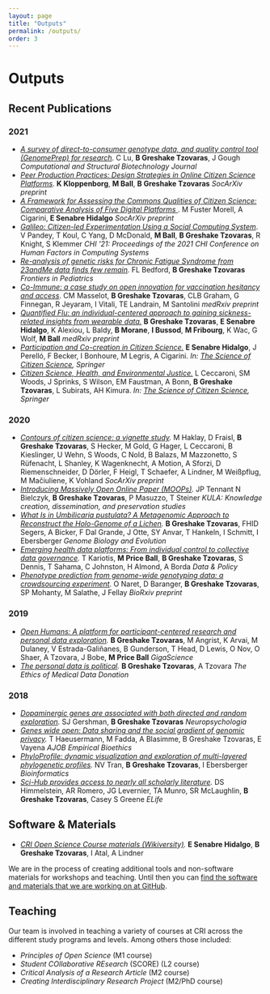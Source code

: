 ```yaml
---
layout: page
title: "Outputs"
permalink: /outputs/
order: 3
---
```


# Outputs

## Recent Publications

### 2021
- *[A survey of direct-to-consumer genotype data, and quality control tool (GenomePrep) for research](https://www.sciencedirect.com/science/article/pii/S2001037021002786)*. C Lu, **B Greshake Tzovaras**, J Gough *Computational and Structural Biotechnology Journal*
- *[Peer Production Practices: Design Strategies in Online Citizen Science Platforms](https://osf.io/preprints/socarxiv/rw58y/)*. **K Kloppenborg**, **M Ball**, **B Greshake Tzovaras** *SocArXiv preprint*
- *[A Framework for Assessing the Commons Qualities of Citizen Science: Comparative Analysis of Five Digital Platforms
](https://osf.io/preprints/socarxiv/pv78g/)*. M Fuster Morell, A Cigarini, **E Senabre Hidalgo** *SocArXiv preprint*
- *[Galileo: Citizen-led Experimentation Using a Social Computing System](https://dl.acm.org/doi/abs/10.1145/3411764.3445668)*. V Pandey, T Koul, C Yang, D McDonald, **M Ball**, **B Greshake Tzovaras**, R Knight, S Klemmer *CHI '21: Proceedings of the 2021 CHI Conference on Human Factors in Computing Systems*
- *[Re-analysis of genetic risks for Chronic Fatigue Syndrome from 23andMe data finds few remain](https://www.frontiersin.org/articles/10.3389/fped.2021.590040/full).* FL Bedford, **B Greshake Tzovaras** *Frontiers in Pediatrics*
- *[Co-Immune: a case study on open innovation for vaccination hesitancy and access](https://www.medrxiv.org/content/10.1101/2021.03.29.20248781v1.full)*. CM Masselot, **B Greshake Tzovaras**, CLB Graham, G Finnegan, R Jeyaram, I Vitali, TE Landrain, M Santolini *medRxiv preprint*
- *[Quantified Flu: an individual-centered approach to gaining sickness-related insights from wearable data.](https://medrxiv.org/cgi/content/short/2021.03.10.21252242v1)* **B Greshake Tzovaras**, **E Senabre Hidalgo**, K Alexiou, L Baldy, **B Morane**, **I Bussod**, **M Fribourg**, K Wac, G Wolf, **M Ball** *medRxiv preprint*
- *[Participation and Co-creation in Citizen Science.](https://link.springer.com/chapter/10.1007/978-3-030-58278-4_11)* **E Senabre Hidalgo**, J Perelló, F Becker, I Bonhoure, M Legris, A Cigarini. *In: [The Science of Citizen Science](https://link.springer.com/book/10.1007/978-3-030-58278-4), Springer*
- *[Citizen Science, Health, and Environmental Justice.](https://link.springer.com/chapter/10.1007/978-3-030-58278-4_12)* L Ceccaroni, SM Woods, J Sprinks, S Wilson, EM Faustman, A Bonn, **B Greshake Tzovaras**, L Subirats, AH Kimura. *In: [The Science of Citizen Science](https://link.springer.com/book/10.1007/978-3-030-58278-4), Springer*

### 2020
- *[Contours of citizen science: a vignette study](https://osf.io/preprints/socarxiv/6u2ky/).* M Haklay, D Fraisl, **B Greshake Tzovaras**, S Hecker, M Gold, G Hager, L Ceccaroni, B Kieslinger, U Wehn, S Woods, C Nold, B Balazs, M Mazzonetto, S Rüfenacht, L Shanley, K Wagenknecht, A Motion, A Sforzi, D Riemenschneider, D Dörler, F Heigl, T Schaefer, A Lindner, M Weißpflug, M Mačiuliene, K Vohland *SocArXiv preprint*
- *[Introducing Massively Open Online Paper (MOOPs)](https://kula.uvic.ca/articles/10.5334/kula.63/).* JP Tennant N Bielczyk, **B Greshake Tzovaras**, P Masuzzo, T Steiner *KULA: Knowledge creation, dissemination, and preservation studies*
- *[What Is in Umbilicaria pustulata? A Metagenomic Approach to Reconstruct the Holo-Genome of a Lichen](https://academic.oup.com/gbe/article/12/4/309/5803651).* **B Greshake Tzovaras**, FHID Segers, A Bicker, F Dal Grande, J Otte, SY Anvar, T Hankeln, I Schmitt, I Ebersberger *Genome Biology and Evolution*
- *[Emerging health data platforms: From individual control to collective data governance](https://www.cambridge.org/core/journals/data-and-policy/article/emerging-health-data-platforms-from-individual-control-to-collective-data-governance/C2FABA49744B674D157DC5E09E15DDCD).* T Kariotis, **M Price Ball**, **B Greshake Tzovaras**, S Dennis, T Sahama, C Johnston, H Almond, A Borda *Data & Policy*
- *[Phenotype prediction from genome-wide genotyping data: a crowdsourcing experiment](https://www.biorxiv.org/content/10.1101/2020.08.25.265900v1.abstract).* O Naret, D Baranger, **B Greshake Tzovaras**, SP Mohanty, M Salathe, J Fellay *BioRxiv preprint*

### 2019
- *[Open Humans: A platform for participant-centered research and personal data exploration](https://academic.oup.com/gigascience/article/8/6/giz076/5523201).* **B Greshake Tzovaras**, M Angrist, K Arvai, M Dulaney, V Estrada-Galiñanes, B Gunderson, T Head, D Lewis, O Nov, O Shaer, A Tzovara, J Bobe, **M Price Ball** *GigaScience*
- *[The personal data is political](https://library.oapen.org/bitstream/handle/20.500.12657/23112/1007044.pdf?sequence=1#page=138).* **B Greshake Tzovaras**, A Tzovara *The Ethics of Medical Data Donation*

### 2018
- *[Dopaminergic genes are associated with both directed and random exploration](https://www.sciencedirect.com/science/article/abs/pii/S0028393218304202).* SJ Gershman, **B Greshake Tzovaras** *Neuropsychologia*
- *[Genes wide open: Data sharing and the social gradient of genomic privacy](https://www.tandfonline.com/doi/full/10.1080/23294515.2018.1550123).* T Haeusermann, M Fadda, A Blasimme, B Greshake Tzovaras, E Vayena *AJOB Empirical Bioethics*
- *[PhyloProfile: dynamic visualization and exploration of multi-layered phylogenetic profiles](https://academic.oup.com/bioinformatics/article-abstract/34/17/3041/4962496).* NV Tran, **B Greshake Tzovaras**, I Ebersberger *Bioinformatics*
- *[Sci-Hub provides access to nearly all scholarly literature](https://elifesciences.org/articles/32822).* DS Himmelstein, AR Romero, JG Levernier, TA Munro, SR McLaughlin, **B Greshake Tzovaras**, Casey S Greene *ELife*

## Software & Materials
- *[CRI Open Science Course materials (Wikiversity)](https://en.wikiversity.org/wiki/CRI_Open_Science_Course).* **E Senabre Hidalgo**, **B Greshake Tzovaras**, I Atal, A Lindner

We are in the process of creating additional tools and non-software materials for workshops and teaching. Until then you can [find the software and materials that we are working on at GitHub](https://github.com/PeerProducedResearch/).

## Teaching
Our team is involved in teaching a variety of courses at CRI across the different study programs and levels. Among others those included:

- _Principles of Open Science_  (M1 course)
- _Student COllaborative REsearch_ (SCORE) (L2 course)
- _Critical Analysis of a Research Article_ (M2 course)
- _Creating Interdisciplinary Research Project_ (M2/PhD course)
